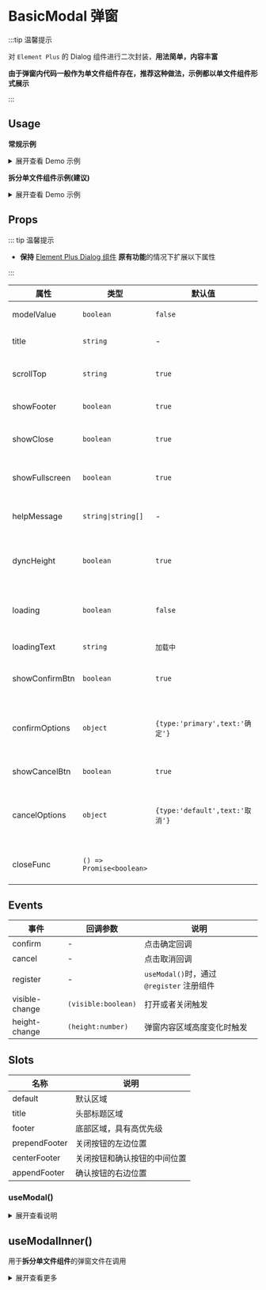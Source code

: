 # BasicModal 弹窗

:::tip 温馨提示

对 `Element Plus` 的 Dialog 组件进行二次封装，**用法简单，内容丰富**

**由于弹窗内代码一般作为单文件组件存在，推荐这种做法，示例都以单文件组件形式展示**

:::

## Usage

**常规示例**

<details>
<summary>展开查看 Demo 示例</summary>

```vue
<template>
  <div>
    <BasicModal
      destroyOnClose
      draggable
      title="弹窗标题"
      @register="register"
      @cancel="closeModal()"
      :helpMessage="['提示1', '提示2']"
    >
      <template #prependFooter>
        <el-button type="danger">New Btn</el-button>
      </template>
    </BasicModal>
    <el-button type="primary" class="my-4" @click="openModal(true)">打开弹窗</el-button>
  </div>
</template>

<script lang="ts">
import { defineComponent } from 'vue'
import { ElButton } from 'element-plus'
import { BasicModal, useModal } from '@/components/BasicModal'
export default defineComponent({
  components: { ElButton, BasicModal },
  props: {
    modalValue: Boolean
  },
  setup() {
    const [register, { openModal, closeModal }] = useModal()

    return { register, openModal, closeModal }
  }
})
</script>
```

</details>

**拆分单文件组件示例(建议)**

<details>
<summary>展开查看 Demo 示例</summary>

**某个页面使用**

```vue
<template>
  <div>
    <ElButton @click="openModal(true)">打开弹窗</ElButton>
    <Modal @register="register" />
  </div>
</template>

<script lang="ts">
import { defineComponent } from 'vue'
import { ElButton } from 'element-plus'

import { useModal } from '@/components/BasicModal'

import Modal from './Modal.vue'

export default defineComponent({
  components: { ElButton, Modal },
  setup() {
    const [register, { openModal }] = useModal()
    return {
      register,
      openModal
    }
  }
})
</script>
```

同级目录下创建 **Modal.vue** 文件

```vue
<template>
  <BasicModal v-bind="$attrs" title="Modal Title" @register="register" :helpMessage="['提示1', '提示2']">
    Modal Info.
    <Button @click="closeModal()">内部操作关闭</Button>
  </BasicModal>
</template>

<script lang="ts">
import { defineComponent } from 'vue'
import { BasicModal, useModalInner } from '@/components/BasicModal'
export default defineComponent({
  components: { BasicModal },
  setup() {
    const [register, { closeModal }] = useModalInner()

    return { register, closeModal }
  }
})
</script>
```

</details>

## Props

::: tip 温馨提示

- **保持** [Element Plus Dialog 组件](https://element-plus.org/zh-CN/component/dialog.html) **原有功能**的情况下扩展以下属性

:::

| 属性           | 类型                     | 默认值                         | 说明                        |
| -------------- | ------------------------ | ------------------------------ | --------------------------- |
| modelValue     | `boolean`                | `false`                        | 弹窗可见状态                |
| title          | `string`                 | -                              | 弹窗标题                    |
| scrollTop      | `string`                 | `true`                         | 是否关闭后滚回顶部          |
| showFooter     | `boolean`                | `true`                         | 显示底部区域                |
| showClose      | `boolean`                | `true`                         | 是否显示关闭图标            |
| showFullscreen | `boolean`                | `true`                         | 是否显示全屏图标            |
| helpMessage    | `string\|string[]`       | -                              | 标题右侧提示文本            |
| dyncHeight     | `boolean`                | `true`                         | 是否开启内容区自适应高度    |
| loading        | `boolean`                | `false`                        | 内容区是否显示 loading      |
| loadingText    | `string`                 | `加载中`                       | loading 文本                |
| showConfirmBtn | `boolean`                | `true`                         | 是否显示确认按钮            |
| confirmOptions | `object`                 | `{type:'primary',text:'确定'}` | 确认按钮属性，参考 ElButton |
| showCancelBtn  | `boolean`                | `true`                         | 显示关闭按钮                |
| cancelOptions  | `object`                 | `{type:'default',text:'取消'}` | 关闭按钮属性，参考 ElButton |
| closeFunc      | `() => Promise<boolean>` |                                | 关闭前执行的函数            |

## Events

| 事件           | 回调参数            | 说明                                      |
| -------------- | ------------------- | ----------------------------------------- |
| confirm        | -                   | 点击确定回调                              |
| cancel         | -                   | 点击取消回调                              |
| register       | -                   | `useModal()`时，通过 `@register` 注册组件 |
| visible-change | `(visible:boolean)` | 打开或者关闭触发                          |
| height-change  | `(height:number)`   | 弹窗内容区域高度变化时触发                |

## Slots

| 名称          | 说明                         |
| ------------- | ---------------------------- |
| default       | 默认区域                     |
| title         | 头部标题区域                 |
| footer        | 底部区域，具有高优先级       |
| prependFooter | 关闭按钮的左边位置           |
| centerFooter  | 关闭按钮和确认按钮的中间位置 |
| appendFooter  | 确认按钮的右边位置           |

### useModal()

<details>
<summary>展开查看说明</summary>

**示例**

```ts
const [register, methods] = useModal()
```

**解释**

**register**

`register` 用于注册 `useModal`，将 `register` 传入组件的 `onRegister`，如 `@register="register"`。

**methods**

`methods` 支持以下方法

| 名称 | 参数 | 说明 |
| --- | --- | --- |
| openModal | `(visible = true, data?: T, openOnSet = true)` | 用于打开/关闭弹窗，`data`是用于传递数据到独立弹窗组件 |
| closeModal | - | 用于关闭弹窗 |
| setModalProps | - | 用于修改弹窗的 props ，参考 [Props](#Props) |
| getVisible | - | 获取当前弹窗的可见状态 |
| redoModalHeight | - | 重新载入弹窗高度，适用于弹窗内容更改后进行高度适应的操作 |

</details>

## useModalInner()

用于**拆分单文件组件**的弹窗文件在调用

<details>
<summary>展开查看更多</summary>

**useModalInner**

用于操作独立组件

**示例**

```ts
const [register, methods] = useModalInner(callback)
```

**解释**

**register**

`register` 用于注册 `useModal` 并与之关联，将 `register` 传入组件的 `onRegister`，如 `@register="register"`。

独立的单文件组件需要将 `attrs` 绑定到 `BasicModal` 上面，如 `v-bind="$attrs"`。

**methods**

`methods` 支持以下方法

| 名称                 | 参数               | 说明                                                     |
| -------------------- | ------------------ | -------------------------------------------------------- |
| closeModal           | -                  | 用于关闭弹窗                                             |
| setModalProps        | -                  | 用于修改弹窗的 props ，参考 [Props](#Props)              |
| getVisible           | -                  | 获取当前弹窗的可见状态                                   |
| redoModalHeight      | -                  | 重新载入弹窗高度，适用于弹窗内容更改后进行高度适应的操作 |
| changeLoading        | `(loading = true)` | 修改弹窗内容 loading 状态                                |
| changeConfirmLoading | `(loading = true)` | 修改确定按钮 loading 状态                                |

**callback**

这是一个回调函数，用于接收 `useModal` 的 `openModal` 跨组件传递过来的数据

</details>
